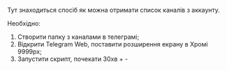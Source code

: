 Тут знаходиться спосіб як можна отримати список каналів з аккаунту.

Необхідно:

1) Створити папку з каналами в телеграмі;
2) Відкрити Telegram Web, поставити розширення екрану в Хромі 9999px;
3) Запустити скрипт, почекати 30хв + -

